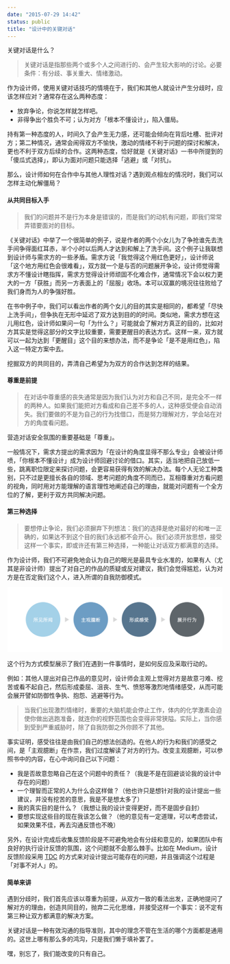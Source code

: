 ```yaml
---
date: "2015-07-29 14:42"
status: public
title: "设计中的关键对话"
---
```


关键对话是什么？

> 关键对话是指那些两个或多个人之间进行的、会产生较大影响的讨论。必要条件：有分歧、事关重大、情绪激动。

作为设计师，使用关键对话技巧的情境在于，我们和其他人就设计产生分歧时，应该怎样应对？通常存在这么两种态度：

- 放弃争论，你说怎样就怎样吧。
- 非得争出个胜负不可；认为对方「根本不懂设计」，陷入僵局。

持有第一种态度的人，时间久了会产生无力感，还可能会倾向在背后吐槽、批评对方；第二种情况，通常会闹得双方不愉快，激动的情绪不利于问题的探讨和解决，更也不利于双方后续的合作。这两种态度，恰好就是《关键对话》一书中所提到的「傻瓜式选择」，即认为面对问题只能选择「逃避」或「对抗」。

那么，设计师如何在合作中与其他人理性对话？遇到观点相左的情况时，我们可以怎样主动化解僵局？

#### 从共同目标入手

> 我们的问题并不是行为本身是错误的，而是我们的动机有问题，即我们常常弄错要面对的目标。

《关键对话》中举了一个很简单的例子，说是作者的两个小女儿为了争抢谁先去洗手间争得面红耳赤，半个小时以后两人才达到和解上了洗手间。这个例子让我联想到设计师与需求方的一些矛盾。需求方说「我觉得这个用红色更好」，设计师说「这个地方用红色会很难看」，双方就一个是与否的问题展开争论，设计师觉得需求方不懂设计瞎指挥，需求方觉得设计师顽固不化难合作，通常情况下会以权力更大的一方「获胜」而另一方表面上的「屈服」收场。本可以双赢的境况往往败给了我们身而为人的争强好胜。

在书中例子中，我们可以看出作者的两个女儿的目的其实是相同的，都希望「尽快上洗手间」，但争执在无形中延迟了双方达到目的的时间。类似地，需求方想在这儿用红色，设计师如果问一句「为什么？」可能就会了解对方真正的目的，比如对方其实是觉得这部分的文字比较重要，需要更醒目的表达方式。这样一来，双方就可以一起为达到「更醒目」这个目的来想办法，而不是争论「是不是用红色」，陷入这一特定方案中去。

挖掘双方的共同目的，弄清自己希望为为双方的合作达到怎样的结果。

#### 尊重是前提

> 在对话中尊重感的丧失通常是因为我们认为对方和自己不同，是完全不一样的两种人。如果我们能把对方看成和自己差不多的人，这种感受便会自动消失。我们要做的不是为自己的行为找借口，而是努力理解对方，学会站在对方的角度看问题。

营造对话安全氛围的重要基础是「尊重」。

一般情况下，需求方提出的需求因为「在设计的角度显得不那么专业」会被设计师喷，「你根本不懂设计」成为设计师回避讨论的借口。其实，适当地把自己放低一些，跳离职位限定来探讨问题，会更容易获得有效的解决办法。每个人无论工种类别，只不过是更擅长各自的领域、思考问题的角度不同而已，互相尊重对方看问题的视角，同时用对方能理解的语言理性地阐述自己的理由，就能对问题有一个全方位的了解，更利于双方共同解决问题。

#### 第三种选择

> 要想停止争论，我们必须摒弃下列想法：我们的选择是绝对最好的和唯一正确的，如果达不到这个目的我们永远都不会开心。我们必须开放思想，接受这样一个事实，即或许还有第三种选择，一种能让对话双方都满意的选择。

作为设计师，我们不可避免地会认为自己的眼光是最具专业水准的，如果有人（尤其是非设计师）提出了对自己的作品的质疑或反对建议，我们会觉得尴尬，认为对方是在否定我们这个人，进入所谓的自我防御模式。

![image](./2015-7-29-A.jpg)

这个行为方式模型展示了我们在遇到一件事情时，是如何反应及采取行动的。

例如：其他人提出对自己作品的意见时，设计师会主观上觉得对方是故意刁难、挖苦或看不起自己，然后形成委屈、沮丧、生气、愤怒等激烈地情绪感受，从而可能会展开譬如防御性争执、抱怨、逃避等行为。

> 当我们出现激烈情绪时，重要的大脑机能会停止工作，体内的化学激素会迫使你做出逃跑准备，就连你的视野范围也会变得非常狭隘。实际上，当你感到受到严重威胁时，除了自我防御之外你顾不了其他。

事实证明，感受往往是由我们自己的想法创造的。在他人的行为和我们的感受之间，是「主观臆断」在作祟，我们过度解读了对方的行为。改变主观臆断，可以参照书中的内容，在心中询问自己以下问题：

- 我是否故意忽略自己在这个问题中的责任？（我是不是在回避谈论我的设计中存在的问题）
- 一个理智而正常的人为什么会这样做？（他也许只是想针对我的设计提出一些建议，并没有挖苦的意思，我是不是想太多了）
- 我的真实目的是什么？（我想让我的设计变得更好，而不是固步自封）
- 要想实现这些目的现在我该怎么做？（他的意见有一定道理，可以考虑尝试，如果效果不佳，再去沟通反馈也不晚）

另外，在设计完成后收集反馈阶段是不可避免地会有分歧和意见的，如果团队中有良好的执行设计反馈的氛围，这个问题就不会那么棘手。比如在 Medium，设计反馈阶段采用 [TDC](https://medium.design/tactical-design-critique-bb74d1a5e350) 的方式来对设计提出可能存在的问题，并且强调这个过程是「对事不对人」的。

#### 简单来讲

遇到分歧时，我们首先应该以尊重为前提，从双方一致的看法出发，正确地提问了解对方的理由，创造共同目的，抛弃二元化思维，并接受这样一个事实：说不定有第三种让双方都满意的解决方案。

关键对话是一种有效沟通的指导准则，其中的理念不管在生活的哪个方面都是通用的。这世上哪有那么多的鸿沟，只是我们懒于填补罢了。

嘿，别忘了，我们能改变的只有自己。
